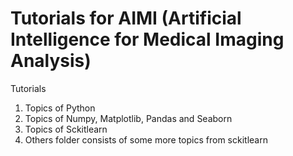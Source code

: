 # Tutorials for AIMI (Artificial Intelligence for Medical Imaging Analysis)
Tutorials

1. Topics of Python
2. Topics of Numpy, Matplotlib, Pandas and Seaborn
3. Topics of Sckitlearn
4. Others folder consists of some more topics from sckitlearn
